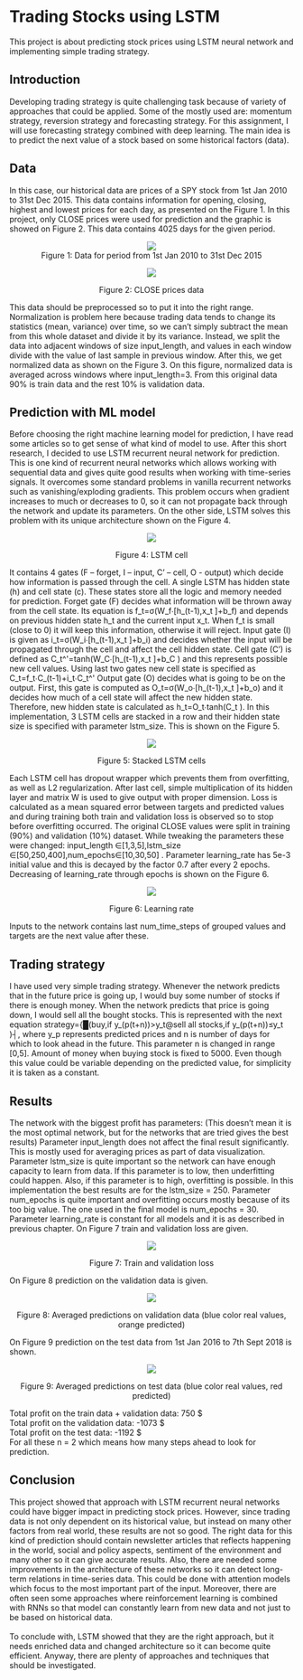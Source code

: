 # Trading Stocks using LSTM
 This project is about predicting stock prices using LSTM neural network and implementing simple trading strategy.

## Introduction

 Developing trading strategy is quite challenging task because of variety of approaches that could be applied. Some of the mostly used are: momentum strategy, reversion strategy and forecasting strategy.
 For this assignment, I will use forecasting strategy combined with deep learning. The main idea is to predict the next value of a stock based on some historical factors (data). 


## Data

In this case, our historical data are prices of a SPY stock from 1st Jan 2010 to 31st Dec 2015. This data contains information for opening, closing, highest and lowest prices for each day, as presented on the Figure 1. In this project, only CLOSE prices were used for prediction and the graphic is showed on Figure 2. This data contains 4025 days for the given period.

<p align="center">
<img style="float: center;" align="center" src="./images/data.PNG" ><br/>
  Figure 1: Data for period from 1st Jan 2010 to 31st Dec 2015
</p>


<p align="center">
<img style="float: center;margin:0 auto; " align="center" src="./images/datagraphic.png">   
<div align="center">
Figure 2: CLOSE prices data
</div>
</p>

This data should be preprocessed so to put it into the right range. Normalization is problem here because trading data tends to change its statistics (mean, variance) over time, so we can’t simply subtract the mean from this whole dataset and divide it by its variance. Instead, we split the data into adjacent windows of size input_length, and values in each window divide with the value of last sample in previous window. After this, we get normalized data as shown on the Figure 3. On this figure, normalized data is averaged across windows where input_length=3. From this original data 90% is train data and the rest 10% is validation data.

## Prediction with ML model
Before choosing the right machine learning model for prediction, I have read some articles so to get sense of what kind of model to use. After this short research, I decided to use LSTM recurrent neural network for prediction. This is one kind of recurrent neural networks which allows working with sequential data and gives quite good results when working with time-series signals. It overcomes some standard problems in vanilla recurrent networks such as vanishing/exploding gradients. This problem occurs when gradient increases to much or decreases to 0, so it can not propagate back through the network and update its parameters. On the other side, LSTM solves this problem with its unique architecture shown on the Figure 4. 

<p align="center">
<img style="float: center;margin:0 auto; " align="center" src="./images/LSTM.png">   
<div align="center">
Figure 4: LSTM cell
</div>
</p>

It contains 4 gates (F – forget, I – input, C’ – cell, O - output) which decide how information is passed through the cell. A single LSTM has hidden state (h) and cell state (c). These states store all the logic and memory needed for prediction.
	Forget gate (F) decides what information will be thrown away from the cell state. Its equation is f_t=σ(W_f∙[h_(t-1),x_t ]+b_f) and depends on previous hidden state h_t and the current input x_t. When f_t is small (close to 0) it will keep this information, otherwise it will reject.
	Input gate (I) is given as i_t=σ(W_i∙[h_(t-1),x_t ]+b_i) and decides whether the input will be propagated through the cell and affect the cell hidden state.
	Cell gate (C’) is defined as C_t^'=tanh⁡(W_C∙[h_(t-1),x_t ]+b_C ) and this represents possible new cell values.
Using last two gates new cell state is specified as C_t=f_t∙C_(t-1)+i_t∙C_t^'
	Output gate (O) decides what is going to be on the output.  First, this gate is computed as O_t=σ(W_o∙[h_(t-1),x_t ]+b_o) and it decides how much of a cell state will affect the new hidden state. Therefore, new hidden state is calculated as h_t=O_t∙tanh⁡(C_t ).
In this implementation, 3 LSTM cells are stacked in a row and their hidden state size is specified with parameter lstm_size. This is shown on the Figure 5. 

<p align="center">
<img style="float: center;margin:0 auto; " align="center" src="./images/stacked.PNG">   
<div align="center">
Figure 5: Stacked LSTM cells
</div>
</p>

Each LSTM cell has dropout wrapper which prevents them from overfitting, as well as L2 regularization. After last cell, simple multiplication of its hidden layer and matrix W is used to give output with proper dimension. Loss is calculated as a mean squared error between targets and predicted values and during training both train and validation loss is observed so to stop before overfitting occurred. The original CLOSE values were split in training (90%) and validation (10%) dataset.
While tweaking the parameters these were changed: input_length ∈[1,3,5],lstm_size  ∈[50,250,400],num_epochs∈[10,30,50] . Parameter learning_rate has 5e-3 initial value and this is decayed by the factor 0.7 after every 2 epochs. Decreasing of learning_rate through epochs is shown on the Figure 6.

<p align="center">
<img style="float: center;margin:0 auto; " align="center" src="./images/lr.png">   
<div align="center">
Figure 6: Learning rate
</div>
</p>

Inputs to the network contains last num_time_steps of grouped values and targets are the next value after these. 

## Trading strategy

I have used very simple trading strategy. Whenever the network predicts that in the future price is going up, I would buy some number of stocks if there is enough money. When the network predicts that price is going down, I would sell all the bought stocks. This is represented with the next equation
strategy={█(buy,if y_(p(t+n))>y_t@sell all stocks,if y_(p(t+n))≤y_t )┤,
where y_p represents predicted prices and n is number of days for which to look ahead in the future. This parameter n is changed in range [0,5]. Amount of money when buying stock is fixed to 5000. Even though this value could be variable depending on the predicted value, for simplicity it is taken as a constant. 

## Results
The network with the biggest profit has parameters: 
(This doesn’t mean it is the most optimal network, but for the networks that are tried gives the best results) 
Parameter input_length does not affect the final result significantly. This is mostly used for averaging prices as part of data visualization.
Parameter lstm_size is quite important so the network can have enough capacity to learn from data. If this parameter is to low, then underfitting could happen. Also, if this parameter is to high, overfitting is possible. In this implementation the best results are for the lstm_size = 250.
Parameter num_epochs is quite important and overfitting occurs mostly because of its too big value. The one used in the final model is num_epochs = 30.
Parameter learning_rate is constant for all models and it is as described in previous chapter. 
On Figure 7 train and validation loss are given. 

<p align="center">
<img style="float: center;margin:0 auto; " align="center" src="./images/train_val_loss.png">   
<div align="center">
Figure 7: Train and validation loss
</div>
</p>

On Figure 8 prediction on the validation data is given.

<p align="center">
<img style="float: center;margin:0 auto; " align="center" src="./images/pred_val.png">   
<div align="center">
Figure 8: Averaged predictions on validation data (blue color real values, orange predicted)
</div>
</p>

On Figure 9 prediction on the test data from 1st Jan 2016 to 7th Sept 2018 is shown.

<p align="center">
<img style="float: center;margin:0 auto; " align="center" src="./images/pred_test.png">   
<div align="center">
Figure 9: Averaged predictions on test data (blue color real values, red predicted)
</div>
</p>

Total profit on the train data + validation data:  750 $<br/>
Total profit on the validation data: -1073 $<br/>
Total profit on the test data: -1192 $<br/>
For all these n = 2 which means how many steps ahead to look for prediction.

## Conclusion
This project showed that approach with LSTM recurrent neural networks could have bigger impact in predicting stock prices. However, since trading data is not only dependent on its historical value, but instead on many other factors from real world, these results are not so good. The right data for this kind of prediction should contain newsletter articles that reflects happening in the world, social and policy aspects, sentiment of the environment and many other so it can give accurate results. Also, there are needed some improvements in the architecture of these networks so it can detect long-term relations in time-series data. This could be done with attention models which focus to the most important part of the input. Moreover, there are often seen some approaches where reinforcement learning is combined with RNNs so that model can constantly learn from new data and not just to be based on historical data. <br/><br/>
To conclude with, LSTM showed that they are the right approach, but it needs enriched data and changed architecture so it can become quite efficient. Anyway, there are plenty of approaches and techniques that should be investigated.

